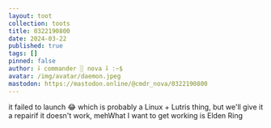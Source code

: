 ```yaml
---
layout: toot
collection: toots
title: 0322190800
date: 2024-03-22
published: true
tags: []
pinned: false
author: ⸸ commander ░ nova ⸸ :~$
avatar: /img/avatar/daemon.jpeg
mastodon: https://mastodon.online/@cmdr_nova/0322190800
---
```


it failed to launch 😂  which is probably a Linux + Lutris thing, but we'll give it a repairif it doesn't work, mehWhat I want to get working is Elden Ring
